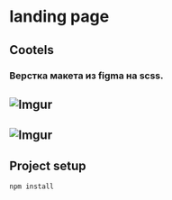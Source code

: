 # landing page

## Cootels 

### Верстка макета из figma на scss.

## ![Imgur](https://i.imgur.com/1zHmlwH.png)
## ![Imgur](https://i.imgur.com/t4vESRn.png)


## Project setup
```
npm install
```

